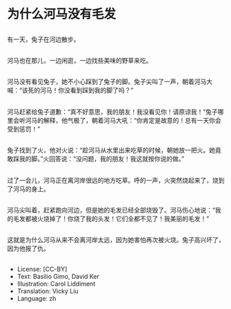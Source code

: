 # 为什么河马没有毛发

##
有一天，兔子在河边散步。

##
河马也在那儿，一边闲逛，一边找些美味的野草来吃。

##
河马没有看见兔子，她不小心踩到了兔子的脚。兔子尖叫了一声，朝着河马大喊：“该死的河马！你没看到踩到我的脚了吗？”

##
河马赶紧给兔子道歉：“真不好意思，我的朋友！我没看见你！请原谅我！”兔子哪里会听河马的解释，他气极了，朝着河马大吼：“你肯定是故意的！总有一天你会受到惩罚！”

##
兔子找到了火，他对火说：“趁河马从水里出来吃草的时候，朝她放一把火。她竟敢踩我的脚。”火回答说：“没问题，我的朋友！我这就按你说的做。”

##
过了一会儿，河马正在离河岸很远的地方吃草。呼的一声，火突然烧起来了，烧到了河马的身上。

##
河马尖叫着，赶紧跑向河边，但是她的毛发已经全部烧毁了。河马伤心地说：“我的毛发都被火烧掉了！你烧了我的头发！它们全都不见了！我美丽的毛发！”

##
这就是为什么河马从来不会离河岸太远，因为她害怕再次被火烧。兔子高兴坏了，因为他报了仇。

##
* License: [CC-BY]
* Text: Basilio Gimo, David Ker
* Illustration: Carol Liddiment
* Translation: Vicky Liu
* Language: zh
